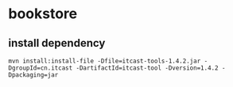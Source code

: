 # bookstore

## install dependency

```mvn
mvn install:install-file -Dfile=itcast-tools-1.4.2.jar -DgroupId=cn.itcast -DartifactId=itcast-tool -Dversion=1.4.2 -Dpackaging=jar
```
